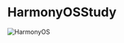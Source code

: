 # HarmonyOSStudy

![HarmonyOS](https://github.com/jinguangyue/HarmonyOSStudy/assets/8803674/85e87e56-b71a-4c15-ad1d-7dc481ea831c)
